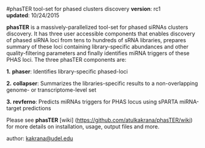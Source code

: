 #phasTER tool-set for phased clusters discovery
**version**: rc1  
**updated**: 10/24/2015  

**phasTER** is a massively-parallelized tool-set for phased siRNAs clusters discovery. It has three user accessible components that enables discovery of phased siRNA loci from tens to hundreds of sRNA libraries, prepares summary of these loci containing library-specific abundances and other quality-filtering parameters and finally identifies miRNA triggers of these PHAS loci. The three phasTER components are:

**1.** **phaser**: Identifies library-specific phased-loci

**2.** **collapser**: Summarizes the libraries-specific results to a non-overlapping genome- or transcriptome-level set

**3.** **revferno**: Predicts miRNAs triggers for PHAS locus using sPARTA miRNA-target predictions

Please see **phasTER** [wiki] (https://github.com/atulkakrana/phasTER/wiki) for more details on installation, usage, output files and more.


author: kakrana@udel.edu
